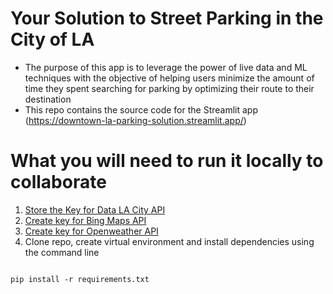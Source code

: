 # **Your Solution to Street Parking in the City of LA**

- The purpose of this app is to leverage the power of live data and ML techniques with the objective of helping users minimize the amount of time they spent searching for parking by optimizing their route to their destination
- This repo contains the source code for the Streamlit app (https://downtown-la-parking-solution.streamlit.app/)

# **What you will need to run it locally to collaborate**

1. <a href="https://data.lacity.org/Transportation/LADOT-Parking-Meter-Occupancy/e7h6-4a3e/about_data">Store the Key for Data LA City API</a>
2. <a href="https://www.microsoft.com/en-us/maps/bing-maps/choose-your-bing-maps-api">Create key for Bing Maps API</a>
3. <a href="https://openweathermap.org/api">Create key for Openweather API</a>
4. Clone repo, create virtual environment and install dependencies using the command line
<pre>
<code>
pip install -r requirements.txt
</code>
</pre>




